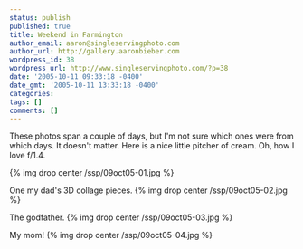 ```yaml
---
status: publish
published: true
title: Weekend in Farmington
author_email: aaron@singleservingphoto.com
author_url: http://gallery.aaronbieber.com
wordpress_id: 38
wordpress_url: http://www.singleservingphoto.com/?p=38
date: '2005-10-11 09:33:18 -0400'
date_gmt: '2005-10-11 13:33:18 -0400'
categories:
tags: []
comments: []
---
```

These photos span a couple of days, but I'm not sure which ones were
from which days. It doesn't matter. Here is a nice little pitcher of
cream. Oh, how I love f/1.4.

{% img drop center /ssp/09oct05-01.jpg %}

One my dad's 3D collage pieces.
 {% img drop center /ssp/09oct05-02.jpg %}

The godfather.
 {% img drop center /ssp/09oct05-03.jpg %}

My mom!
 {% img drop center /ssp/09oct05-04.jpg %}
